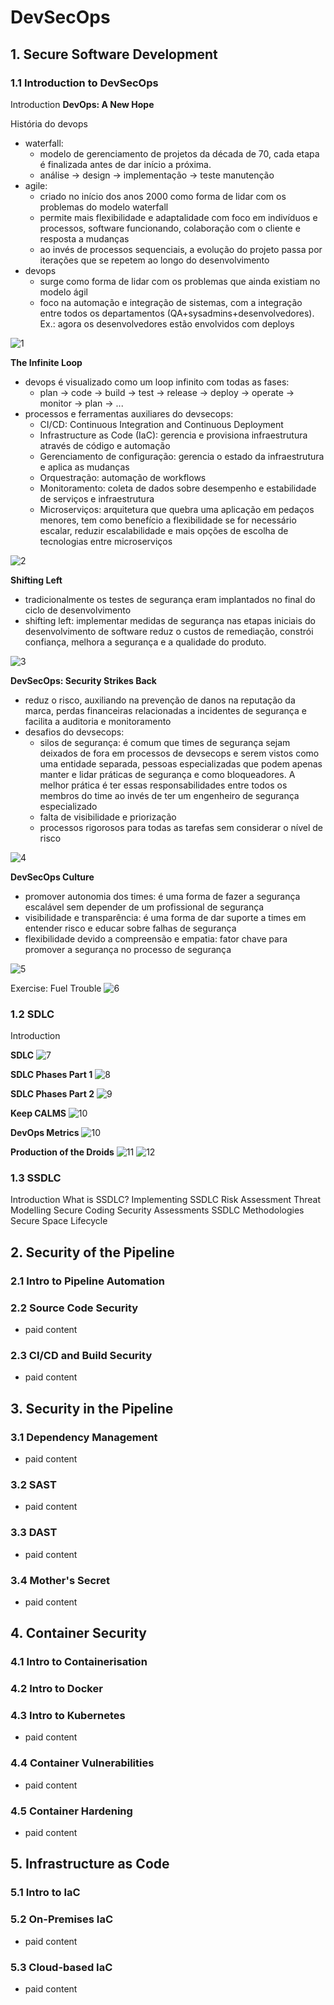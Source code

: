 # DevSecOps

## 1. Secure Software Development
### 1.1 Introduction to DevSecOps

Introduction 
**DevOps: A New Hope**

História do devops
- waterfall:
  - modelo de gerenciamento de projetos da década de 70, cada etapa é finalizada antes de dar início a próxima.
  - análise -> design -> implementação -> teste manutenção
- agile:
  - criado no início dos anos 2000 como forma de lidar com os problemas do modelo waterfall
  - permite mais flexibilidade e adaptalidade com foco em indivíduos e processos, software funcionando, colaboração com o cliente e resposta a mudanças
  - ao invés de processos sequenciais, a evolução do projeto passa por iterações que se repetem ao longo do desenvolvimento
- devops
  - surge como forma de lidar com os problemas que ainda existiam no modelo ágil
  - foco na automação e integração de sistemas, com a integração entre todos os departamentos (QA+sysadmins+desenvolvedores). Ex.: agora os desenvolvedores estão envolvidos com deploys
 
![1](assets/intro_devsecops.png)

**The Infinite Loop**
- devops é visualizado como um loop infinito com todas as fases:
  - plan -> code -> build -> test -> release -> deploy -> operate -> monitor -> plan -> ...
- processos e ferramentas auxiliares do devsecops:
  - CI/CD: Continuous Integration and Continuous Deployment
  - Infrastructure as Code (IaC): gerencia e provisiona infraestrutura através de código e automação
  - Gerenciamento de configuração: gerencia o estado da infraestrutura e aplica as mudanças
  - Orquestração: automação de workflows
  - Monitoramento: coleta de dados sobre desempenho e estabilidade de serviços e infraestrutura
  - Microserviços: arquitetura que quebra uma aplicação em pedaços menores, tem como benefício a flexibilidade se for necessário escalar, reduzir escalabilidade e mais opções de escolha de tecnologias entre microserviços

![2](assets/intro_devsecops_02.png)

**Shifting Left**

- tradicionalmente os testes de segurança eram implantados no final do ciclo de desenvolvimento
- shifting left: implementar medidas de segurança nas etapas iniciais do desenvolvimento de software reduz o custos de remediação, constrói confiança, melhora a segurança e a qualidade do produto.

![3](assets/intro_devsecops_03.png)

**DevSecOps: Security Strikes Back**
  - reduz o risco, auxiliando na prevenção de danos na reputação da marca, perdas financeiras relacionadas a incidentes de segurança e facilita a auditoria e monitoramento
  - desafios do devsecops:
    - silos de segurança: é comum que times de segurança sejam deixados de fora em processos de devsecops e serem vistos como uma entidade separada, pessoas especializadas que podem apenas manter e lidar práticas de segurança e como bloqueadores. A melhor prática é ter essas responsabilidades entre todos os membros do time ao invés de ter um engenheiro de segurança especializado
    - falta de visibilidade e priorização
    - processos rigorosos para todas as tarefas sem considerar o nível de risco

![4](assets/intro_devsecops_04.png)

**DevSecOps Culture**
- promover autonomia dos times: é uma forma de fazer a segurança escalável sem depender de um profissional de segurança
- visibilidade e transparência: é uma forma de dar suporte a times em entender risco e educar sobre falhas de segurança
- flexibilidade devido a compreensão e empatia: fator chave para promover a segurança no processo de segurança

![5](assets/intro_devsecops_05.png)

Exercise: Fuel Trouble
![6](assets/intro_devsecops_06.png)

### 1.2 SDLC
Introduction

**SDLC**
![7](assets/SDLC_01.png)

**SDLC Phases Part 1**
![8](assets/SDLC_02.png)

**SDLC Phases Part 2**
![9](assets/SDLC_03.png)

**Keep CALMS**
![10](assets/SDLC_04.png)

**DevOps Metrics**
![10](assets/SDLC_05.png)

**Production of the Droids**
![11](assets/SDLC_06.png)
![12](assets/SDLC_07.png)


### 1.3 SSDLC
Introduction
What is SSDLC?
Implementing SSDLC
Risk Assessment
Threat Modelling
Secure Coding
Security Assessments
SSDLC Methodologies
Secure Space Lifecycle


## 2. Security of the Pipeline
### 2.1 Intro to Pipeline Automation
### 2.2 Source Code Security
- paid content
### 2.3 CI/CD and Build Security
- paid content

## 3. Security in the Pipeline
### 3.1 Dependency Management
- paid content
### 3.2 SAST
- paid content
### 3.3 DAST
- paid content
### 3.4 Mother's Secret
- paid content

## 4. Container Security
### 4.1 Intro to Containerisation
### 4.2 Intro to Docker
### 4.3 Intro to Kubernetes
- paid content
### 4.4 Container Vulnerabilities
- paid content
### 4.5 Container Hardening
- paid content


## 5. Infrastructure as Code
### 5.1 Intro to IaC
### 5.2 On-Premises IaC
- paid content
### 5.3 Cloud-based IaC
- paid content

